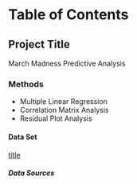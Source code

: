 # Table of Contents


## Project Title
March Madness Predictive Analysis

### Methods
- Multiple Linear Regression
- Correlation Matrix Analysis
- Residual Plot Analysis

#### Data Set
[title](https://iowa-my.sharepoint.com/:x:/r/personal/mrulrich_uiowa_edu/_layouts/15/Doc.aspx?sourcedoc=%7B3E23A99D-B183-4C02-9902-284AE67C7704%7D&file=Project%20Proposal%20Data%20Sheet.xlsx&action=default&mobileredirect=true)

##### Data Sources
